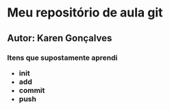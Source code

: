 # Meu repositório de aula git
## Autor: Karen Gonçalves

<h3> Itens que supostamente aprendi
<ul>
    <li>init</li>
    <li>add</li>
    <li>commit</li>
    <li>push</li>
</ul>